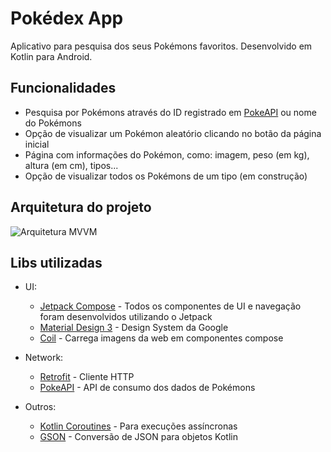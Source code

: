 # Pokédex App

Aplicativo para pesquisa dos seus Pokémons favoritos.
Desenvolvido em Kotlin para Android.



## Funcionalidades

- Pesquisa por Pokémons através do ID registrado em [PokeAPI](https://pokeapi.co/) ou nome do Pokémons
- Opção de visualizar um Pokémon aleatório clicando no botão da página inicial
- Página com informações do Pokémon, como: imagem, peso (em kg), altura (em cm), tipos...
- Opção de visualizar todos os Pokémons de um tipo (em construção)

## Arquitetura do projeto

![Arquitetura MVVM](https://user-images.githubusercontent.com/50722304/217169663-2cb4b6f3-1932-45cd-9c22-b4971193ac1f.png)

## Libs utilizadas

* UI: 
    * [Jetpack Compose](https://developer.android.com/jetpack/compose) - Todos os componentes de UI e navegação foram desenvolvidos utilizando o Jetpack
    * [Material Design 3](https://m3.material.io/) - Design System da Google
    * [Coil](https://coil-kt.github.io/coil/compose/) - Carrega imagens da web em componentes compose

* Network:
    * [Retrofit](https://square.github.io/retrofit/) - Cliente HTTP
    * [PokeAPI](https://pokeapi.co/) - API de consumo dos dados de Pokémons

* Outros:
    * [Kotlin Coroutines](https://developer.android.com/kotlin/coroutines) - Para execuções assíncronas
    * [GSON](https://github.com/square/retrofit/tree/master/retrofit-converters/gson) - Conversão de JSON para objetos Kotlin
